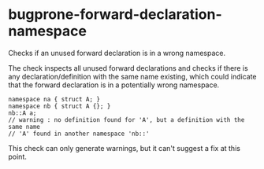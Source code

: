 bugprone-forward-declaration-namespace
======================================

Checks if an unused forward declaration is in a wrong namespace.

The check inspects all unused forward declarations and checks if there
is any declaration/definition with the same name existing, which could
indicate that the forward declaration is in a potentially wrong
namespace.

    namespace na { struct A; }
    namespace nb { struct A {}; }
    nb::A a;
    // warning : no definition found for 'A', but a definition with the same name
    // 'A' found in another namespace 'nb::'

This check can only generate warnings, but it can't suggest a fix at
this point.
